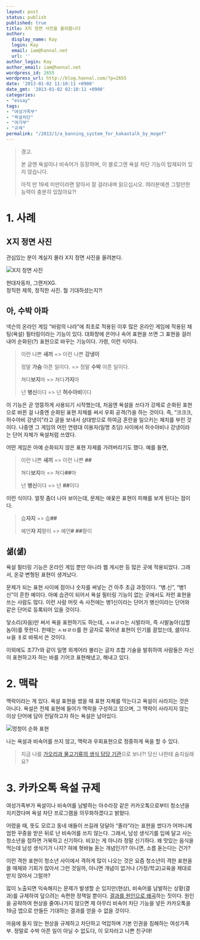 ```yaml
---
layout: post
status: publish
published: true
title: X지 정면 사진을 올려봅니다
author:
  display_name: Kay
  login: Kay
  email: iam@hannal.net
  url: ''
author_login: Kay
author_email: iam@hannal.net
wordpress_id: 2655
wordpress_url: http://blog.hannal.com/?p=2655
date: '2013-01-02 11:10:11 +0900'
date_gmt: '2013-01-02 02:10:11 +0900'
categories:
- "essay"
tags:
- "여성가족부"
- "욕설차단"
- "여가부"
- "규제"
permalink: "/2013/1/a_banning_system_for_kakaotalk_by_mogef"
---
```

<blockquote>
  경고.</p>
<p>  본 글엔 욕설이나 비속어가 등장하며, 이 블로그엔 욕설 차단 기능이 탑재되어 있지 않습니다.</p>
<p>  아직 만 19세 미만이라면 알아서 잘 걸러내며 읽으십시오. 여러분에겐 그럴만한 능력이 충분히 있잖아요?!
</p></blockquote>
<h1>1. 사례</h1>
<h2>X지 정면 사진</h2>
<p>관심있는 분이 계실지 몰라 X지 정면 사진을 올려본다.</p>
<p><img src="http://blog.hannal.com/assets/uploads/2013/01/20130102_gradeur_xg.jpg" alt="X지 정면 사진" title="X지 정면 사진" /></p>
<p>현대자동차, 그랜저XG.<br />
정직한 제목, 정직한 사진. 뭘 기대하셨는지?!</p>
<h2>아, 수박 아파</h2>
<p>넥슨의 온라인 게임 “바람의 나라”에 최초로 적용된 이후 많은 온라인 게임에 적용된 채팅(욕설) 필터링이라는 기능이 있다. 대화창에 은어나 속어 표현을 쓰면 그 표현을 걸러내어 순화된(?) 표현으로 바꾸는 기능이다. 가령, 이런 식이다.</p>
<blockquote><p>
  이런 나쁜 <strong>새끼</strong> =&gt; 이런 나쁜 <strong>강냉이</strong></p>
<p>  정말 <strong>가슴</strong> 아픈 일이다. =&gt; 정말 <strong>수박</strong> 아픈 일이다.</p>
<p>  쳐다<strong>보지</strong>마 =&gt; 쳐다<strong>가지</strong>마</p>
<p>  넌 <strong>병신</strong>이다 =&gt; 넌 <strong>허수아비</strong>이다
</p></blockquote>
<p>이 기능은 곧 엉뚱하게 사용되기 시작했는데, 처음엔 욕설을 쓰다가 강제로 순화된 표현으로 바뀐 걸 나중엔 순화된 표현 자체를 써서 우회 공격(?)을 하는 것이다. 즉, “크크크, 허수아비 강냉이”라고 글을 보내서 상대방으로 하여금 혼란을 일으키는 재치를 부린 것이다. 나중엔 그 게임의 어린 연령대 이용자(일명 초딩) 사이에서 허수아비나 강냉이라는 단어 자체가 욕설처럼 쓰였다.</p>
<p>어떤 게임은 아예 순화되지 않은 표현 자체를 가려버리기도 했다. 예를 들면,</p>
<blockquote><p>
  이런 나쁜 <strong>새끼</strong> =&gt; 이런 나쁜 <strong>##</strong></p>
<p>  쳐다<strong>보지</strong>마 =&gt; 쳐다<strong>##</strong>마</p>
<p>  넌 <strong>병신</strong>이다 =&gt; 넌 <strong>##</strong>이다
</p></blockquote>
<p>이런 식이다. 얼핏 좀더 나아 보이는데, 문제는 애꿎은 표현이 피해를 보게 된다는 점이다.</p>
<blockquote><p>
  습<strong>자지</strong> =&gt; 습<strong>##</strong></p>
<p>  예언<strong>자 지</strong>팡이 =&gt; 예언<strong>#</strong> <strong>##</strong>팡이
</p></blockquote>
<h2>샒(섊)</h2>
<p>욕설 필터링 기능은 온라인 게임 뿐만 아니라 웹 게시판 등 많은 곳에 적용되었다. 그래서, 온갖 변형된 표현이 생겨났다.</p>
<p>문제가 되는 표현 사이에 점이나 숫자를 써넣는 건 아주 초급 과정이다. “병.신”, “병1신”이 흔한 예이다. 아예 습관이 되어서 욕설 필터링 기능이 없는 곳에서도 저런 표현을 쓰는 사람도 많다. 이런 사람 머릿 속 사전에는 병1신이라는 단어가 병신이라는 단어와 같은 단어로 등록되어 있을 것이다.</p>
<p>닿소리(자음)만 써서 욕을 표현하기도 하는데, ㅅㅂㄹㅁ는 시발라마, 즉 시발놈아(십할놈아)를 뜻한다. 한때는 ㅅㅂㄹㅁ를 한 글자로 묶어낸 표현이 인기를 끌었는데, 샒이다. ㅂ을 ㅐ로 바꿔서 쓴 것이다.</p>
<p>이외에도 조77r와 같이 일명 외계어라 불리는 글자 조합 기술을 발휘하여 사람들은 자신이 표현하고자 하는 바를 기어코 표현해냈고, 해내고 있다.</p>
<h1>2. 맥락</h1>
<p>맥락이라는 게 있다. 욕설 표현을 썼을 때 표현 자체를 막는다고 욕설이 사라지는 것은 아니다. 욕설은 전체 표현에 들어가 맥락을 구성하고 있으며, 그 맥락이 사라지지 않는 이상 단어에 담아 전달하고자 하는 욕설은 남아있다.</p>
<p><img src="http://blog.hannal.com/assets/uploads/2013/01/20130102_infinity_challenge_e270_screenshot.png" alt="멍청이 순화 표현" title="멍청이 순화 표현" /></p>
<p>나는 욕설과 비속어를 쓰지 않고, 맥락과 우회표현으로 정중하게 욕을 할 수 있다.</p>
<blockquote><p>
  지금 나를 <a href="http://goo.gl/mu6Wd">가오리과 물고기류의 생식 담당 기관</a>으로 보나?! 당신 나한테 숨지실래요?
</p></blockquote>
<h1>3. 카카오톡 욕설 규제</h1>
<p>여성가족부가 욕설이나 비속어를 남발하는 아수라장 같은 카카오톡으로부터 청소년을 지키겠다며 욕설 차단 프로그램을 의무화하겠다고 밝혔다.</p>
<p>어렸을 때, 뜻도 모르고 동네 애들이 쓰길래 덩달아 “졸라”라는 표현을 썼다가 어머니께 엄한 꾸중을 받은 뒤로 난 비속어를 쓰지 않는다. 그래서, 남성 생식기를 입에 달고 사는 청소년을 접하면 거북하고 신기하다. 비꼬는 게 아니라 정말 신기하다. 왜 맛있는 음식을 먹는데 남성 생식기가 나지? 혀에 혓바늘 돋는 개념인가? 아니면, 소름 돋는다는 건가?</p>
<p>이런 격한 표현이 청소년 사이에서 격하게 많이 나오는 것은 요즘 청소년이 격한 표현을 쓸 매체와 기회가 많아서 그런 것일까, 아니면 개념이 없거나 (가정/학교)교육을 제대로 받지 않아서 그럴까?</p>
<p>많이 노출되면 익숙해지는 문제가 발생할 순 있지만(현상), 비속어를 남발하는 상황(결과)를 규제하여 덮으려는 속편한 정책일 뿐이다. <a href="http://blog.hannal.com/excessive_game_playing_and_damn_mogef/">결과를 원인으로 왜곡</a>하는 짓이다. 원인을 공략하여 현상을 줄여나가지 않으면 제 아무리 비속어 차단 기능을 넣든 카카오톡을 19금 앱으로 만들든 기대하는 결과를 얻을 수 없을 것이다.</p>
<p>마음에 들지 않는 현상을 규제하고 차단하고 억압하며 기본 인권을 침해하는 여성가족부. 정말로 수박 아픈 일이 아닐 수 없도다, 이 모자라고 나쁜 친구야!</p>

